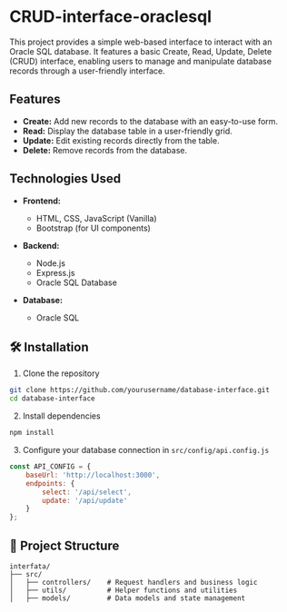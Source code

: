 # CRUD-interface-oraclesql

This project provides a simple web-based interface to interact with an Oracle SQL database. It features a basic Create, Read, Update, Delete (CRUD) interface, enabling users to manage and manipulate database records through a user-friendly interface.

## Features

- **Create:** Add new records to the database with an easy-to-use form.
- **Read:** Display the database table in a user-friendly grid.
- **Update:** Edit existing records directly from the table.
- **Delete:** Remove records from the database.

## Technologies Used

- **Frontend:**
  - HTML, CSS, JavaScript (Vanilla)
  - Bootstrap (for UI components)

- **Backend:**
  - Node.js
  - Express.js
  - Oracle SQL Database

- **Database:**
  - Oracle SQL
  
## 🛠️ Installation

1. Clone the repository
```bash
git clone https://github.com/yourusername/database-interface.git
cd database-interface
```

2. Install dependencies
```bash
npm install
```

3. Configure your database connection in `src/config/api.config.js`
```javascript
const API_CONFIG = {
    baseUrl: 'http://localhost:3000',
    endpoints: {
        select: '/api/select',
        update: '/api/update'
    }
};
```

## 📁 Project Structure

```plaintext
interfata/
├── src/
│   ├── controllers/    # Request handlers and business logic
│   ├── utils/          # Helper functions and utilities
│   ├── models/         # Data models and state management
